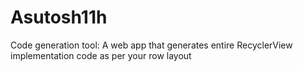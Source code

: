 # Asutosh11h
Code generation tool: A web app that generates entire RecyclerView implementation code as per your row layout
